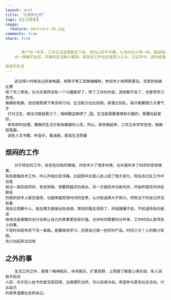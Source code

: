 ```yaml
---
layout: post
title: "火热的七月"
tags: [生活感悟]
image:
  feature: abstract-10.jpg
comments: true
share: true


	   来广州一年多，工作生活逐渐稳定下来，但内心却不平静。七月的天火烤一样，脑袋嗡嗡的，  
	也一直睡不太好。平静的生活缺少期待，紧张的工作也总是垄上心头。已近年中，亟待梳理规划一番。  

简单的生活
---
```

        还记得小时候自己拆装电器，用筷子等工具做捕蝇枪，参加市小发明家展览。无意的绘画比赛  
    得了市二等奖。长大后竟然没有一个兴趣爱好了，除了工作的内容，其他都不会了，也曾想学习吉他，  
    画画铅笔画，但总是耽搁下来没有行动。生活能力也比较弱，家里比较乱，每次都要鼓几次勇气才  
	 打扫卫生，做法次数就更少了，锅碗瓢盆都绣了,囧。生活是需要激情和乐趣的，需要捡起爱好，  
	 家务即时处理，健康的生活才能有健康的心灵。所以，家务做起来，工作之余学学吉他，画画铅笔画，  
	 读些人文书籍，听音乐，看话剧，提高生活质量  

烦闷的工作
---
        对于现在的工作，有些往后拖的情绪。对技术少了很多热情，也许是听多了码农的悲惨故事，  
    有些抵触技术工作，内心开始比较浮躁。比起刚毕业是心态上起了很大变化，现在自己在工作中也能  
    独当一面完成项目，有些骄躁，想要跨越式的成长，另一方面技术日新月异，开始怀疑花时间在那些  
    刻板的技术上是否值得，也越来越觉得时间的宝贵，认识到选择大于努力。然而当下的自己并没有看  
    清自己想要什么，能在哪方面做出些成绩。常规的路走得烦了，开始踌躇不前。不知道持有的是该  
    继续还是勇敢的去行动来让自己的青春更加有价值。也许时间需要划分开来，工作时间认真项目上的事，  
    下班时间就考虑下另一条路。是要继续学习，还是自己做一些好的产品，时间三分？人的精力有限。  
    先行动起来试试吧  

之外的事
---
        生活工作之外，感情？精神娱乐、休闲娱乐，扩展视野，上周报了献爱心俱乐部，有人说我不知对  
    人好，对于别人给予的爱没有回馈，当做理所当然，可以说成冷血。希望参与更多社会活动，付出自己  
    的爱来温暖社会和自己。

